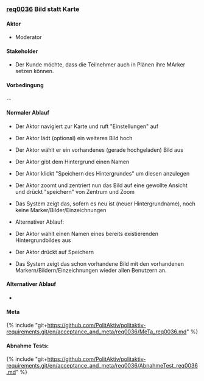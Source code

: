 ### [req0036](https://github.com/PolitAktiv/politaktiv-requirements/tree/master/en/requirements/req0036.md) Bild statt Karte

#### Aktor
 * Moderator

#### Stakeholder
 * Der Kunde möchte, dass die Teilnehmer auch in Plänen ihre MArker setzen können.

#### Vorbedingung
--

#### Normaler Ablauf
 * Der Aktor navigiert zur Karte und ruft "Einstellungen" auf
 * Der Aktor lädt (optional) ein weiteres Bild hoch
 * Der Aktor wählt er ein vorhandenes (gerade hochgeladen) Bild aus
 * Der Aktor gibt dem Hintergrund einen Namen
 * Der Aktor klickt "Speichern des Hintergrundes" um diesen anzulegen
 * Der Aktor zoomt und zentriert nun das Bild auf eine gewollte Ansicht und drückt "speichern" von Zentrum und Zoom
 * Das System zeigt das, sofern es neu ist (neuer Hintergrundname), noch keine Marker/Bilder/Einzeichnungen

 * Alternativer Ablauf:
 * Der Aktor wählt einen Namen eines bereits existierenden Hintergrundbildes aus
 * Der Aktor drückt auf Speichern
 * Das System zeigt das schon vorhandene Bild mit den vorhandenen Markern/Bildern/Einzeichnungen wieder allen Benutzern an.
 
#### Alternativer Ablauf
 * 

#### Meta
{% include "git+https://github.com/PolitAktiv/politaktiv-requirements.git/en/acceptance_and_meta/req0036/MeTa_req0036.md" %} 

#### Abnahme Tests:
{% include "git+https://github.com/PolitAktiv/politaktiv-requirements.git/en/acceptance_and_meta/req0036/AbnahmeTest_req0036.md" %} 